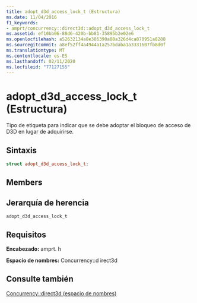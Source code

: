```yaml
---
title: adopt_d3d_access_lock_t (Estructura)
ms.date: 11/04/2016
f1_keywords:
- amprt/concurrency::direct3d::adopt_d3d_access_lock_t
ms.assetid: ef10bb06-88d6-420b-bb81-35895b2e02e6
ms.openlocfilehash: a52632134a8e386390a88a326d4ca870951a8288
ms.sourcegitcommit: a8ef52ff4a4944a1a257bdaba1a3331607fb8d0f
ms.translationtype: MT
ms.contentlocale: es-ES
ms.lasthandoff: 02/11/2020
ms.locfileid: "77127155"
---
```

# <a name="adopt_d3d_access_lock_t-structure"></a>adopt_d3d_access_lock_t (Estructura)

Tipo de etiqueta para indicar que se debe adoptar el bloqueo de acceso de D3D en lugar de adquirirse.

## <a name="syntax"></a>Sintaxis

```cpp
struct adopt_d3d_access_lock_t;
```

## <a name="members"></a>Members

## <a name="inheritance-hierarchy"></a>Jerarquía de herencia

`adopt_d3d_access_lock_t`

## <a name="requirements"></a>Requisitos

**Encabezado:** amprt. h

**Espacio de nombres:** Concurrency::d irect3d

## <a name="see-also"></a>Consulte también

[Concurrency::direct3d (espacio de nombres)](concurrency-direct3d-namespace.md)
